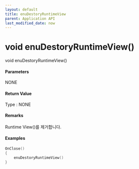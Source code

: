 ```yaml
---
layout: default
title: enuDestoryRuntimeView
parent: Application API
last_modified_date: now
---
```

# void enuDestoryRuntimeView\(\)

void enuDestoryRuntimeView\(\)

#### Parameters

NONE

#### Return Value

Type : NONE

#### Remarks

Runtime View\(\)를 제거합니다.

#### Examples

```cpp
OnClose()
{
    enuDestoryRuntimeView()
}
```



